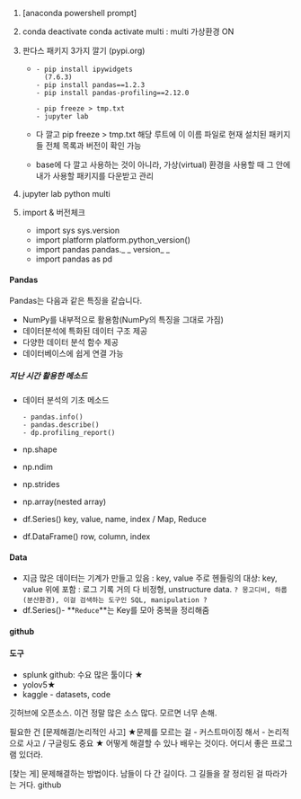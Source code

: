 1. [anaconda powershell prompt]

2. conda deactivate
   conda activate multi    : multi 가상환경 ON

3. 판다스 패키지 3가지 깔기 (pypi.org)

   - ```
     - pip install ipywidgets 
       (7.6.3)
     - pip install pandas==1.2.3
     - pip install pandas-profiling==2.12.0
     
     - pip freeze > tmp.txt 
     - jupyter lab
     ```

   - 다 깔고 
     pip freeze > tmp.txt 
     해당 루트에 이 이름 파일로 현재 설치된 패키지들 전체 목록과 버전이 확인 가능

   - base에 다 깔고 사용하는 것이 아니라, 
     가상(virtual) 환경을 사용할 때 그 안에 내가 사용할 패키지를 다운받고 관리

4. jupyter lab
   python multi 

5. import & 버전체크 

   - import sys
     sys.version
   - import platform
     platform.python_version()
   - import pandas
     pandas._ _ version_ _
   - import pandas as pd



#### Pandas

Pandas는 다음과 같은 특징을 같습니다. 

- NumPy를 내부적으로 활용함(NumPy의 특징을 그대로 가짐)
- 데이터분석에 특화된 데이터 구조 제공
- 다양한 데이터 분석 함수 제공
- 데이터베이스에 쉽게 연결 가능



##### 지난 시간 활용한 메소드 

- 데이터 분석의 기초 메소드

  ```
  - pandas.info()
  - pandas.describe()
  - dp.profiling_report()
  ```

  

- np.shape

- np.ndim

- np.strides

- np.array(nested array)
  

- df.Series()        key, value, name, index / Map, Reduce

- df.DataFrame()     row, column, index





#### Data

- 지금 많은 데이터는 기계가 만들고 있음 : key, value 
  주로 헨들링의 대상: key, value
  위에 포함 : 로그 기록 거의 다 비정형, unstructure data. 
  `? 몽고디비, 하룹(분산환경), 이걸 검색하는 도구인 SQL, manipulation ?`
- df.Series()-  **`Reduce`**는  Key를 모아 중복을 정리해줌 





#### github



#### 도구

- splunk github: 수요 많은 툴이다 ★
- yolov5★
- kaggle - datasets, code





깃허브에 오픈소스. 이건 정말 많은 소스 많다. 모르면 너무 손해. 

필요한 건 [문제해결/논리적인 사고]
★문제를 모르는 걸 - 커스트마이징 해서 - 논리적으로 사고 / 구글링도 중요 ★
어떻게 해결할 수 있나 배우는 것이다. 어디서 좋은 프로그램 있더라. 

[찾는 게] 문제해결하는 방법이다. 
남들이 다 간 길이다. 그 길들을 잘 정리된 걸 따라가는 거다. github
